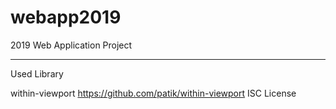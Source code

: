 # webapp2019
2019 Web Application Project

------

Used Library

within-viewport
https://github.com/patik/within-viewport
ISC License

